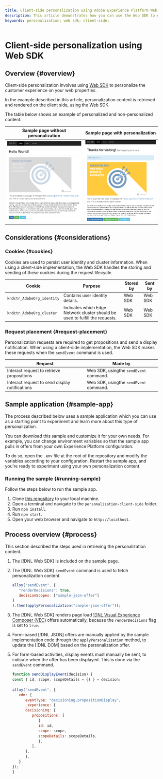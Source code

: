 ```yaml
---
title: Client-side personalization using Adobe Experience Platform Web SDK
description: This article demonstrates how you can use the Web SDK to deploy client-side personalization on your web properties.
keywords: personalization; web sdk; client-side;
---
```


# Client-side personalization using Web SDK

## Overview {#overview}

Client-side personalization involves using [Web SDK](../../home.md) to personalize the customer experience on your web properties.

In the example described in this article, personalization content is retrieved and rendered on the client side, using the Web SDK.

The table below shows an example of personalized and non-personalized content.

| Sample page without personalization | Sample page with personalization|
|---|---|
| ![Example web page with no personalization](assets/plain.png) | ![Example web page with personalization](assets/personalized.png) |

## Considerations {#considerations}

### Cookies {#cookies}

Cookies are used to persist user identity and cluster information.  When using a client-side implementation, the Web SDK handles the storing and sending of these cookies during the request lifecycle.

| Cookie | Purpose | Stored by | Sent by |
|---|---|---|---|
| `kndctr_AdobeOrg_identity` | Contains user identity details. | Web SDK | Web SDK |
| `kndctr_AdobeOrg_cluster`  | Indicates which Edge Network cluster should be used to fulfill the requests. | Web SDK | Web SDK |

### Request placement {#request-placement}

Personalization requests are required to get propositions and send a display notification. When using a client-side implementation, the Web SDK makes these requests when the `sendEvent` command is used.

| Request | Made by | 
|---|---|
| Interact request to retrieve propositions | Web SDK, usingthe `sendEvent` command. |
| Interact request to send display notifications | Web SDK, usingthe `sendEvent` command. |

## Sample application {#sample-app}

The process described below uses a sample application which you can use as a starting point to experiment and learn more about this type of personalization. 

You can download this sample and customize it for your own needs. For example, you can change environment variables so that the sample app pulls in offers from your own Experience Platform configuration.

To do so, open the `.env` file at the root of the repository and modify the variables according to your configuration. Restart the sample app, and you're ready to experiment using your own personalization content.

### Running the sample {#running-sample}

Follow the steps below to run the sample app.

1. Clone [this repository](https://github.com/adobe/alloy-samples) to your local machine.
2. Open a terminal and navigate to the `personalization-client-side` folder.
3. Run `npm install`.
4. Run `npm start`.
5. Open your web browser and navigate to `http://localhost`.

## Process overview {#process}

This section described the steps used in retrieving the personalization content.

1. The [!DNL Web SDK] is included on the sample page.
2. The [!DNL Web SDK] `sendEvent` command is used to fetch personalization content.

   ```js
   alloy("sendEvent", {
      "renderDecisions": true,
      decisionScopes: ["sample-json-offer"]
   }
   ).then(applyPersonalization("sample-json-offer"));
   ```

3. The [!DNL Web SDK] renders page load [!DNL Visual Experience Composer (VEC)](https://experienceleague.adobe.com/docs/target/using/experiences/vec/visual-experience-composer.html?lang=en) offers automatically, because the `renderDecisions` flag is set to `true`.
4. Form-based [!DNL JSON] offers are manually applied by the sample implementation code through the `applyPersonalization` method, to update the [!DNL DOM] based on the personalization offer.
5. For form-based activities, display events must manually be sent, to indicate when the offer has been displayed. This is done via the `sendEvent` command.

   ```js
   function sendDisplayEvent(decision) {
   const { id, scope, scopeDetails = {} } = decision;

   alloy("sendEvent", {
      xdm: {
         eventType: "decisioning.propositionDisplay",
         _experience: {
         decisioning: {
            propositions: [
               {
               id: id,
               scope: scope,
               scopeDetails: scopeDetails,
               },
            ],
         },
         },
      },
   });
   }
   ```

